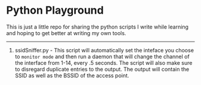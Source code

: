 # Python Playground

This is just a little repo for sharing the python scripts I write while learning and hoping to get better at writing my own tools. 

---

1. ssidSniffer.py - This script will automatically set the inteface you choose to `monitor mode` and then run a daemon that will change the channel of the interface from 1-14, every .5 seconds. The script will also make sure to disregard duplicate entries to the output. The output will contain the SSID as well as the BSSID of the access point.
